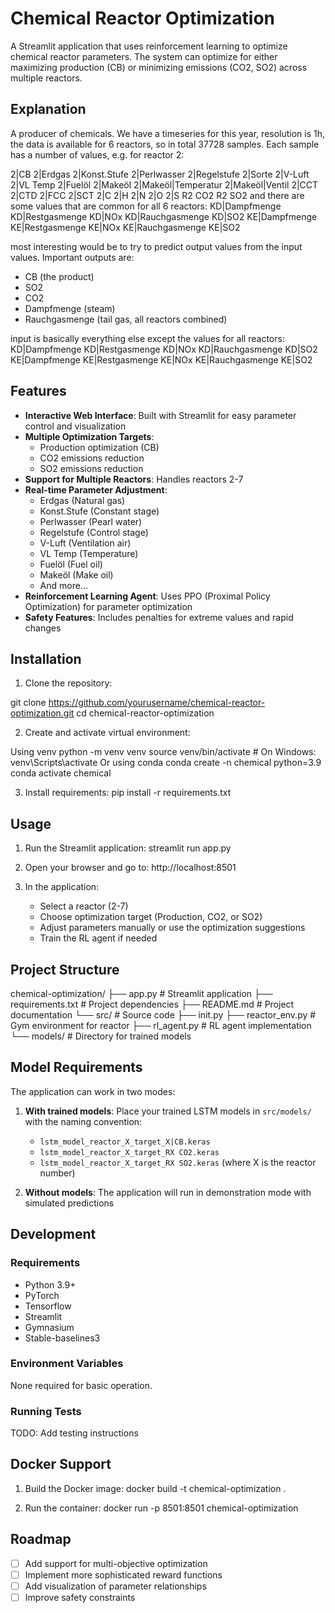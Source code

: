 # Chemical Reactor Optimization

A Streamlit application that uses reinforcement learning to optimize chemical reactor parameters. The system can optimize for either maximizing production (CB) or minimizing emissions (CO2, SO2) across multiple reactors.

## Explanation

A producer of chemicals. We have a timeseries for this year, resolution is 1h, the data is available for 6 reactors, so in total 37728 samples. Each sample has a number of values, e.g. for reactor 2:

2|CB 	2|Erdgas 	2|Konst.Stufe 	2|Perlwasser 	2|Regelstufe 	2|Sorte 	2|V-Luft 	2|VL Temp 	2|Fuelöl 	2|Makeöl 	2|Makeöl|Temperatur 	2|Makeöl|Ventil 	2|CCT 	2|CTD 	2|FCC 	2|SCT 	2|C 	2|H 	2|N 	2|O 	2|S
R2 CO2
R2 SO2
and there are some values that are common for all 6 reactors:
KD|Dampfmenge 	KD|Restgasmenge 	KD|NOx 	KD|Rauchgasmenge 	KD|SO2 	KE|Dampfmenge 	KE|Restgasmenge 	KE|NOx 	KE|Rauchgasmenge 	KE|SO2

most interesting would be to try to predict output values from the input values. Important outputs are:
- CB (the product)
- SO2
- CO2
- Dampfmenge (steam)
- Rauchgasmenge (tail gas, all reactors combined)

input is basically everything else except the values for all reactors:
KD|Dampfmenge 	KD|Restgasmenge 	KD|NOx 	KD|Rauchgasmenge 	KD|SO2 	KE|Dampfmenge 	KE|Restgasmenge 	KE|NOx 	KE|Rauchgasmenge 	KE|SO2


## Features

- **Interactive Web Interface**: Built with Streamlit for easy parameter control and visualization
- **Multiple Optimization Targets**:
  - Production optimization (CB)
  - CO2 emissions reduction
  - SO2 emissions reduction
- **Support for Multiple Reactors**: Handles reactors 2-7
- **Real-time Parameter Adjustment**:
  - Erdgas (Natural gas)
  - Konst.Stufe (Constant stage)
  - Perlwasser (Pearl water)
  - Regelstufe (Control stage)
  - V-Luft (Ventilation air)
  - VL Temp (Temperature)
  - Fuelöl (Fuel oil)
  - Makeöl (Make oil)
  - And more...
- **Reinforcement Learning Agent**: Uses PPO (Proximal Policy Optimization) for parameter optimization
- **Safety Features**: Includes penalties for extreme values and rapid changes

## Installation

1. Clone the repository:

git clone https://github.com/yourusername/chemical-reactor-optimization.git
cd chemical-reactor-optimization

2. Create and activate virtual environment:

Using venv
python -m venv venv
source venv/bin/activate # On Windows: venv\Scripts\activate
Or using conda
conda create -n chemical python=3.9
conda activate chemical

3. Install requirements:
pip install -r requirements.txt


## Usage

1. Run the Streamlit application:
streamlit run app.py
2. Open your browser and go to:
http://localhost:8501


3. In the application:
   - Select a reactor (2-7)
   - Choose optimization target (Production, CO2, or SO2)
   - Adjust parameters manually or use the optimization suggestions
   - Train the RL agent if needed

## Project Structure
chemical-optimization/
├── app.py # Streamlit application
├── requirements.txt # Project dependencies
├── README.md # Project documentation
└── src/ # Source code
├── init.py
├── reactor_env.py # Gym environment for reactor
├── rl_agent.py # RL agent implementation
└── models/ # Directory for trained models

## Model Requirements

The application can work in two modes:
1. **With trained models**: Place your trained LSTM models in `src/models/` with the naming convention:
   - `lstm_model_reactor_X_target_X|CB.keras`
   - `lstm_model_reactor_X_target_RX CO2.keras`
   - `lstm_model_reactor_X_target_RX SO2.keras`
   (where X is the reactor number)

2. **Without models**: The application will run in demonstration mode with simulated predictions

## Development

### Requirements
- Python 3.9+
- PyTorch
- Tensorflow
- Streamlit
- Gymnasium
- Stable-baselines3

### Environment Variables
None required for basic operation.

### Running Tests

TODO: Add testing instructions

## Docker Support

1. Build the Docker image:
docker build -t chemical-optimization .

2. Run the container:
docker run -p 8501:8501 chemical-optimization

## Roadmap

- [ ] Add support for multi-objective optimization
- [ ] Implement more sophisticated reward functions
- [ ] Add visualization of parameter relationships
- [ ] Improve safety constraints